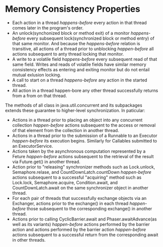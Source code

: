 # Memory Consistency Properties
- Each action in a thread _happens-before_ every action in that thread comes later in the program's order.
- An unlock(synchonized block or method exit) of a monitor _happens-before_ every subsequent lock(synchronized block or method entry) of that same monitor. And because the _happens-before_ relation is transitive, all actions of a thread prior to unblocking _happen-before_ all actions subsequent to anty thread locking that monitor.
- A write to a volatile field _happens-before_ every subsequent read of that same field. Writes and reads of volatile fields have similar memory consistency effects as entering and exiting monitor but do not entail mutual exlusion locking.
- A call to start on a thread _happens-before_ any action in the started thread.
- All action in a thread happen-bore any other thread successfully returns from a from on that thread.

The methods of all class in java.util.concurrent and its subpackages extends these guarantee to higher-level synchronization. In paticular:
- Actions in a thread prior to placing an object into any concurrent collection _happen-before_ actions subsequent to the access or removal of that element from the collection in another thread.
- Actions in a thread prior to the submission of a Runnable to an Executor _happen-before_ its execution begins. Similarly for Callables submitted to an ExecutorService.
- Actions taken by the asynchronous computation represented by a Feture _happen-before_ actions subsequent to the retrieval of the result via Future.get() in another thread.
- Action prior to "releasing" synchronizer methods such as Lock.unlock, Semaphore.relase, and CountDownLatch.countDown _happen-before_ actions subsequent to a successful "acquiring" method such as Lock.lock, Semaphore.acquire, Condition.await, and CountDownLatch.await on the same synchronizer object in another thread.
- For each pair of threads that successfully exchange objects via an Exchanger, actions prior to the exchange() in each thread _happen-before_ those subsequent to the corresponding exchange() in another thread.
- Actions prior to calling CyclicBarrier.await and Phaser.awaitAdvance(as well as its variants) _happen-before_ actions performed by the barrier action and actions performed by the barrier action _happen-before_ actions subsequent to a successful return from the corresponding await in other threads.
